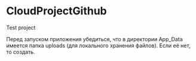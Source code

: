 # CloudProjectGithub
Test project

Перед запуском приложения убедиться, что в директории App_Data имеется папка uploads (для локального хранения файлов). Если её нет, то создать.
